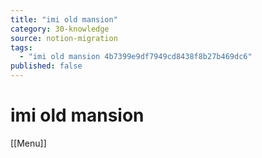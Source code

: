 ```yaml
---
title: "imi old mansion"
category: 30-knowledge
source: notion-migration
tags:
  - "imi old mansion 4b7399e9df7949cd8438f8b27b469dc6"
published: false
---
```


# imi old mansion

[[Menu]]
